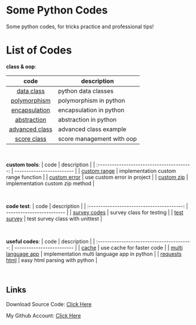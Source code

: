 # Some Python Codes

Some python codes, for tricks practice and professional tips!

#

# List of Codes

**class & oop**:

|                    code                    | description               |
| :----------------------------------------: | ------------------------- |
| [data class](class/python_dataclass.py.py) | python data classes       |
|   [polymorphism](class/polymorphism.py)    | polymorphism in python    |
|  [encapsulation](class/encapsulation.py)   | encapsulation in python   |
|    [abstraction](class/abstraction.py)     | abstraction in python     |
| [advanced class](class/advanced_class.py)  | advanced class example    |
|       [score class](class/score.py)        | score management with oop |

<br>

**custom tools**:
| code | description |
| :----------------------------------------: | ------------------------- |
| [custom range](custom/custom_range.py) | implementation custom range function |
| [custom error](custom/custom_error.py) | use custom error in project |
| [custom zip](custom/custom_zip.py) | implementation custom zip method |

<br>

**code test**:
| code | description |
| :----------------------------------------: | ------------------------- |
| [survey codes](custom/survey.py) | survey class for testing |
| [test survey](custom/test_survey.py) | test survey class with unittest |

<br>

**useful codes**:
| code | description |
| :----------------------------------------: | ------------------------- |
| [cache](custom/cache.py) | use cache for faster code |
| [multi language app](custom/multi_lang_app.py) | implementation multi language app in python |
| [requests html](custom/requests-html.rst) | easy html parsing with python |

<br>

## Links

Download Source Code: [Click Here](https://github.com/dori-dev/some-python-codes/archive/refs/heads/main.zip)

My Github Account: [Click Here](https://github.com/dori-dev/)
